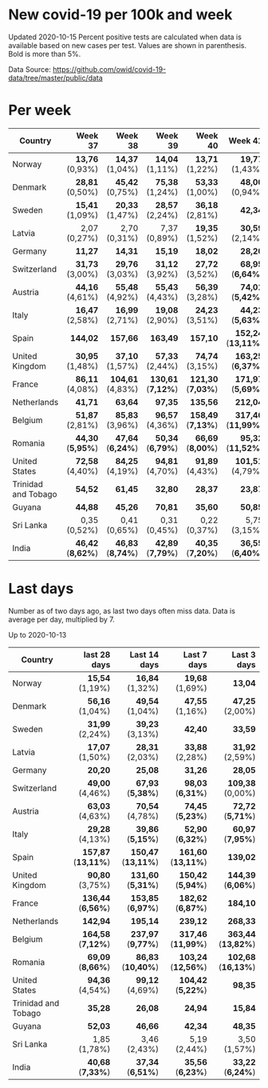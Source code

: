 # New covid-19 per 100k and week
Updated 2020-10-15
Percent positive tests are calculated when data is available based on new cases per test.  Values are shown in parenthesis.  Bold is more than 5%.

Data Source: https://github.com/owid/covid-19-data/tree/master/public/data

# Per week
|Country|Week 37|Week 38|Week 39|Week 40|Week 41|Week 42|
| --- | --: | --: | --: | --: | --: | --: |
|Norway|**13,76** (0,93%) |**14,37** (1,04%) |**14,04** (1,11%) |**13,71** (1,22%) |**19,77** (1,43%) |**18,40** |
|Denmark|**28,81** (0,50%) |**45,42** (0,75%) |**75,38** (1,24%) |**53,33** (1,00%) |**48,00** (0,94%) |**45,65** (2,72%) |
|Sweden|**15,41** (1,09%) |**20,33** (1,47%) |**28,57** (2,24%) |**36,18** (2,81%) |**42,34** |**32,60** |
|Latvia|2,07 (0,27%) |2,70 (0,31%) |7,37 (0,89%) |**19,35** (1,52%) |**30,59** (2,14%) |**32,10** (2,09%) |
|Germany|**11,27** |**14,31** |**15,19** |**18,02** |**28,20** |**38,35** |
|Switzerland|**31,73** (3,00%) |**29,76** (3,03%) |**31,12** (3,92%) |**27,72** (3,52%) |**68,95** (**6,64%**) |**166,21** (0,00%) |
|Austria|**44,16** (4,61%) |**55,48** (4,92%) |**55,43** (4,43%) |**56,39** (3,28%) |**74,01** (**5,42%**) |**90,99** (**5,87%**) |
|Italy|**16,47** (2,58%) |**16,99** (2,71%) |**19,08** (2,90%) |**24,23** (3,51%) |**44,23** (**5,63%**) |**67,45** (**7,75%**) |
|Spain|**144,02** |**157,66** |**163,49** |**157,10** |**152,24** (**13,11%**) |**234,28** |
|United Kingdom|**30,95** (1,48%) |**37,10** (1,57%) |**57,33** (2,44%) |**74,74** (3,15%) |**163,25** (**6,37%**) |**164,47** (**6,14%**) |
|France|**86,11** (4,08%) |**104,61** (4,83%) |**130,61** (**7,12%**) |**121,30** (**7,03%**) |**171,97** (**5,69%**) |**161,37** |
|Netherlands|**41,71** |**63,64** |**97,35** |**135,56** |**212,04** |**284,44** |
|Belgium|**51,87** (2,81%) |**85,83** (3,96%) |**96,57** (4,36%) |**158,49** (**7,13%**) |**317,46** (**11,99%**) |**245,28** (**5,19%**) |
|Romania|**44,30** (**5,95%**) |**47,64** (**6,24%**) |**50,34** (**6,79%**) |**66,69** (**8,00%**) |**95,32** (**11,52%**) |**109,83** (**13,46%**) |
|United States|**72,58** (4,40%) |**84,25** (4,19%) |**94,81** (4,70%) |**91,89** (4,43%) |**101,51** (4,79%) |**104,23** |
|Trinidad and Tobago|**54,52** |**61,45** |**32,80** |**28,37** |**23,87** |**13,88** |
|Guyana|**44,88** |**45,26** |**70,81** |**35,60** |**50,85** |**40,94** |
|Sri Lanka|0,35 (0,52%) |0,41 (0,65%) |0,31 (0,45%) |0,22 (0,37%) |5,75 (3,15%) |4,43 (1,64%) |
|India|**46,42** (**8,62%**) |**46,83** (**8,74%**) |**42,89** (**7,79%**) |**40,35** (**7,20%**) |**36,55** (**6,40%**) |**32,12** (**5,77%**) |

# Last days
Number as of two days ago, as last two days often miss data.  Data is average per day, multiplied by 7.

Up to 2020-10-13

|Country|last 28 days|Last 14 days|Last 7 days|Last 3 days|
| --- | --: | --: | --: | --: |
|Norway|**15,54** (1,19%)|**16,84** (1,32%)|**19,68** (1,69%)|**13,04**|
|Denmark|**56,16** (1,04%)|**49,54** (1,04%)|**47,55** (1,16%)|**47,25** (2,00%)|
|Sweden|**31,99** (2,24%)|**39,23** (3,13%)|**42,40**|**33,59**|
|Latvia|**17,07** (1,50%)|**28,31** (2,03%)|**33,88** (2,28%)|**31,92** (2,59%)|
|Germany|**20,20**|**25,08**|**31,26**|**28,05**|
|Switzerland|**49,00** (4,46%)|**67,93** (**5,38%**)|**98,03** (**6,31%**)|**109,38** (0,00%)|
|Austria|**63,03** (4,63%)|**70,54** (4,78%)|**74,45** (**5,23%**)|**72,72** (**5,71%**)|
|Italy|**29,28** (4,13%)|**39,86** (**5,15%**)|**52,90** (**6,32%**)|**60,97** (**7,95%**)|
|Spain|**157,87** (**13,11%**)|**150,47** (**13,11%**)|**161,60** (**13,11%**)|**139,02**|
|United Kingdom|**90,80** (3,75%)|**131,60** (**5,31%**)|**150,42** (**5,94%**)|**144,39** (**6,06%**)|
|France|**136,44** (**6,56%**)|**153,85** (**6,97%**)|**182,62** (**6,87%**)|**184,10**|
|Netherlands|**142,94**|**195,14**|**239,12**|**268,33**|
|Belgium|**164,58** (**7,12%**)|**237,97** (**9,77%**)|**317,46** (**11,99%**)|**363,44** (**13,82%**)|
|Romania|**69,09** (**8,66%**)|**86,83** (**10,40%**)|**103,24** (**12,56%**)|**102,68** (**16,13%**)|
|United States|**94,36** (4,54%)|**99,12** (4,69%)|**104,42** (**5,22%**)|**98,35**|
|Trinidad and Tobago|**35,28**|**26,08**|**24,94**|**15,84**|
|Guyana|**52,03**|**46,66**|**42,34**|**48,35**|
|Sri Lanka|1,85 (1,78%)|3,46 (2,43%)|5,19 (2,44%)|3,50 (1,57%)|
|India|**40,68** (**7,33%**)|**37,34** (**6,51%**)|**35,56** (**6,23%**)|**33,22** (**6,24%**)|
